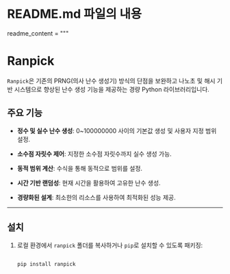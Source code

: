 # README.md 파일의 내용



readme_content = """

# Ranpick



`Ranpick`은 기존의 PRNG(의사 난수 생성기) 방식의 단점을 보완하고 나노초 및 해시 기반 시스템으로 향상된 난수 생성 기능을 제공하는 경량 Python 라이브러리입니다.



## 주요 기능



- **정수 및 실수 난수 생성**: 0~100000000 사이의 기본값 생성 및 사용자 지정 범위 설정.

- **소수점 자릿수 제어**: 지정한 소수점 자릿수까지 실수 생성 가능.

- **동적 범위 계산**: 수식을 통해 동적으로 범위를 설정.

- **시간 기반 랜덤성**: 현재 시간을 활용하여 고유한 난수 생성.

- **경량화된 설계**: 최소한의 리소스를 사용하여 최적화된 성능 제공.



---



## 설치



1. 로컬 환경에서 `ranpick` 폴더를 복사하거나 `pip`로 설치할 수 있도록 패키징:

   ```bash

   pip install ranpick

